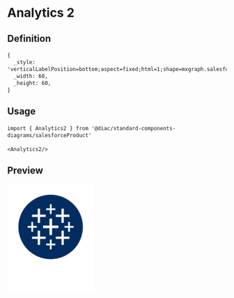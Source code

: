 # Analytics 2

## Definition

```
{
  _style: 'verticalLabelPosition=bottom;aspect=fixed;html=1;shape=mxgraph.salesforce.analytics2;',
  _width: 60,
  _height: 60,
}
```

## Usage

```
import { Analytics2 } from '@diac/standard-components-diagrams/salesforceProduct'

<Analytics2/>
```

## Preview

<img src="./analytics-2.png" width="200"/>
